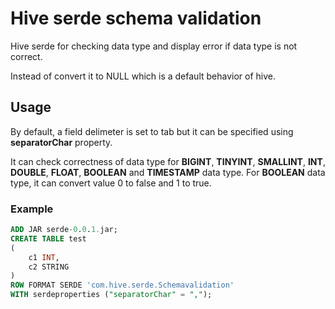 # Hive serde schema validation
Hive serde for checking data type and display error if data type is not correct.

Instead of convert it to NULL which is a default behavior of hive.

## Usage
By default, a field delimeter is set to tab but it can be specified using **separatorChar** property.

It can check correctness of data type for **BIGINT**, **TINYINT**, **SMALLINT**, **INT**, **DOUBLE**, **FLOAT**, **BOOLEAN** and **TIMESTAMP** data type. For **BOOLEAN** data type, it can convert value 0 to false and 1 to true.

### **Example**

```sql
ADD JAR serde-0.0.1.jar;
CREATE TABLE test
(
	c1 INT,
	c2 STRING
)
ROW FORMAT SERDE 'com.hive.serde.Schemavalidation'
WITH serdeproperties ("separatorChar" = ",");
```
